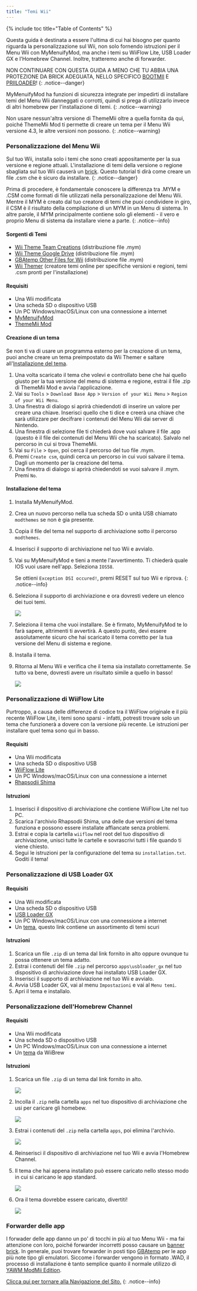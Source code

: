 ```yaml
---
title: "Temi Wii"
---
```


{% include toc title="Table of Contents" %}

Questa guida è destinata a essere l'ultima di cui hai bisogno per quanto riguarda la personalizzazione sul Wii, non solo fornendo istruzioni per il Menu Wii con MyMenuifyMod, ma anche i temi su WiiFlow Lite, USB Loader GX e l'Homebrew Channel. Inoltre, tratteremo anche di forwarder.

NON CONTINUARE CON QUESTA GUIDA A MENO CHE TU ABBIA UNA PROTEZIONE DA BRICK ADEGUATA, NELLO SPECIFICO [BOOTMII](bootmii) E [PRIILOADER](priiloader)!
{: .notice--danger}

MyMenuifyMod ha funzioni di sicurezza integrate per impedirti di installare temi del Menu Wii danneggati o corrotti, quindi si prega di utilizzarlo invece di altri homebrew per l'installazione di temi.
{: .notice--warning}

Non usare nessun'altra versione di ThemeMii oltre a quella fornita da qui, poiché ThemeMii Mod ti permette di creare un tema per il Menu Wii versione 4.3, le altre versioni non possono.
{: .notice--warning}

### Personalizzazione del Menu Wii

Sul tuo Wii, installa solo i temi che sono creati appositamente per la sua versione e regione attuali. L'installazione di temi della versione o regione sbagliata sul tuo Wii causerà un [brick](bricks#theme-brick). Questo tutorial ti dirà come creare un file .csm che è sicuro da installare.
{: .notice--danger}

Prima di procedere, è fondamentale conoscere la differenza tra .MYM e .CSM come formati di file utilizzati nella personalizzazione del Menu Wii. Mentre il MYM è creato dal tuo creatore di temi che puoi condividere in giro, il CSM è il risultato della compilazione di un MYM in un Menu di sistema. In altre parole, il MYM principalmente contiene solo gli elementi - il vero e proprio Menu di sistema da installare viene a parte.
{: .notice--info}

#### Sorgenti di Temi

+ [Wii Theme Team Creations](https://gbatemp.net/threads/wii-theme-team-creations.260327/) (distribuzione file .mym)
+ [Wii Theme Google Drive](https://drive.google.com/drive/folders/1H8bKkZa5Nwy7tBmDvKEVXhoZStucpUr3) (distribuzione file .mym)
+ [GBAtemp Other Files for Wii](https://gbatemp.net/download/categories/other-files.166/) (distribuzione file .mym)
+ [Wii Themer](http://www.wiithemer.org/) (creatore temi online per specifiche versioni e regioni, temi .csm pronti per l'installazione)

#### Requisiti

* Una Wii modificata
* Una scheda SD o dispositivo USB
* Un PC Windows/macOS/Linux con una connessione a internet
* [MyMenuifyMod](https://oscwii.org/library/app/mymenuifymod)
* [ThemeMii Mod](/assets/files/New_ThemeMii_MOD.zip)

#### Creazione di un tema

Se non ti va di usare un programma esterno per la creazione di un tema, puoi anche creare un tema preimpostato da Wii Themer e saltare all'[Installazione del tema](themes#theme-installation).

1. Una volta scaricato il tema che volevi e controllato bene che hai quello giusto per la tua versione del menu di sistema e regione, estrai il file .zip di ThemeMii Mod e avvia l'applicazione.
1. Vai su `Tools` > `Download Base App` > `Version of your Wii Menu` > `Region of your Wii Menu`.
1. Una finestra di dialogo si aprirà chiedendoti di inserire un valore per creare una chiave. Inserisci quello che ti dice e creerà una chiave che sarà utilizzare per decifrare i contenuti del Menu Wii dai server di Nintendo.
1. Una finestra di selezione file ti chiederà dove vuoi salvare il file .app (questo è il file dei contenuti del Menu Wii che ha scaricato). Salvalo nel percorso in cui si trova ThemeMii.
1. Vai su `File` > `Open`, poi cerca il percorso del tuo file .mym.
1. Premi `Create csm`, quindi cerca un percorso in cui vuoi salvare il tema. Dagli un momento per la creazione del tema.
1. Una finestra di dialogo si aprirà chiedendoti se vuoi salvare il .mym. Premi `No`.

#### Installazione del tema

1. Installa MyMenuifyMod.
1. Crea un nuovo percorso nella tua scheda SD o unità USB chiamato `modthemes` se non è gia presente.
1. Copia il file del tema nel supporto di archiviazione sotto il percorso `modthemes`.
1. Inserisci il supporto di archiviazione nel tuo Wii e avvialo.
1. Vai su MyMenuifyMod e tieni a mente l'avvertimento. Ti chiederà quale IOS vuoi usare nell'app. Seleziona `IOS58`.

    Se ottieni `Exception DSI occured!`, premi RESET sul tuo Wii e riprova.
    {: .notice--info}

1. Seleziona il supporto di archiviazione e ora dovresti vedere un elenco dei tuoi temi.

    ![](/images/themes/mym-theme-selection.png)

1. Seleziona il tema che vuoi installare. Se è firmato, MyMenuifyMod te lo farà sapere, altrimenti ti avvertirà. A questo punto, devi essere assolutamente sicuro che hai scaricato il tema corretto per la tua versione del Menu di sistema e regione.
1. Installa il tema.
1. Ritorna al Menu Wii e verifica che il tema sia installato correttamente. Se tutto va bene, dovresti avere un risultato simile a quello in basso!

    ![](/images/themes/themed-wii-menu.png)

### Personalizzazione di WiiFlow Lite

Purtroppo, a causa delle differenze di codice tra il WiiFlow originale e il più recente WiiFlow Lite, i temi sono sparsi - infatti, potresti trovare solo un tema che funzionerà a dovere con la versione più recente. Le istruzioni per installare quel tema sono qui in basso.

#### Requisiti

* Una Wii modificata
* Una scheda SD o dispositivo USB
* [WiiFlow Lite](wii-loaders#wiiflow-lite)
* Un PC Windows/macOS/Linux con una connessione a internet
* [Rhapsodii Shima](https://gbatemp.net/threads/rhapsodii-shima-5-4.555062/)

#### Istruzioni

1. Inserisci il dispositivo di archiviazione che contiene WiiFlow Lite nel tuo PC.
1. Scarica l'archivio Rhapsodii Shima, una delle due versioni del tema funziona e possono essere installate affiancate senza problemi.
1. Estrai e copia la cartella `wiiflow` nel root del tuo dispositivo di archiviazione, unisci tutte le cartelle e sovrascrivi tutti i file quando ti viene chiesto.
1. Segui le istruzioni per la configurazione del tema su `installation.txt`. Goditi il tema!

### Personalizzazione di USB Loader GX

#### Requisiti

* Una Wii modificata
* Una scheda SD o dispositivo USB
* [USB Loader GX](wii-loaders#usb-loader-gx)
* Un PC Windows/macOS/Linux con una connessione a internet
* Un [tema](https://gbatemp.net/threads/dark-wii-usb-loader-gx-themes.584493/), questo link contiene un assortimento di temi scuri

#### Istruzioni

1. Scarica un file `.zip` di un tema dal link fornito in alto oppure ovunque tu possa ottenere un tema adatto.
1. Estrai i contenuti del file `.zip` nel percorso `apps\usbloader_gx` nel tuo dispositivo di archiviazione dove hai installato USB Loader GX.
1. Inserisci il supporto di archiviazione nel tuo Wii e avvialo.
1. Avvia USB Loader GX, vai al menu `Impostazioni` e vai al `Menu temi`.
1. Apri il tema e installalo.

### Personalizzazione dell'Homebrew Channel

#### Requisiti

* Una Wii modificata
* Una scheda SD o dispositivo USB
* Un PC Windows/macOS/Linux con una connessione a internet
* Un [tema](https://wiibrew.org/wiki/Homebrew_Channel/Themes) da WiiBrew

#### Istruzioni

1. Scarica un file `.zip` di un tema dal link fornito in alto.

    ![](/images/themes/homebrew-channel-example-theme.png)

1. Incolla il `.zip` nella cartella `apps` nel tuo dispositivo di archiviazione che usi per caricare gli homebew.

    ![](/images/themes/homebrew-channel-paste-zip.png)

1. Estrai i contenuti del `.zip` nella cartella `apps`, poi elimina l'archivio.

    ![](/images/themes/homebrew-channel-extract-theme.png)

1. Reinserisci il dispositivo di archiviazione nel tuo Wii e avvia l'Homebrew Channel.
1. Il tema che hai appena installato può essere caricato nello stesso modo in cui si caricano le app standard.

    ![](/images/themes/homebrew-channel-load-theme.png)

1. Ora il tema dovrebbe essere caricato, divertiti!

    ![](/images/themes/homebrew-channel-theme-done.png)

### Forwarder delle app

I forwader delle app danno un po' di tocchi in più al tuo Menu Wii - ma fai attenzione con loro, poiché forwarder incorretti posso causare un [banner brick](bricks#banner-brick). In generale, puoi trovare forwarder in posti tipo [GBAtemp](https://gbatemp.net/threads/wii-forwarder-repository.588781/) per le app più note tipo gli emulatori. Siccome i forwarder vengono in formato .WAD, il processo di installazione è tanto semplice quanto il normale utilizzo di [YAWM ModMii Edition](yawmme).


[Clicca qui per tornare alla Navigazione del Sito.](navigazione-sito)
{: .notice--info}
